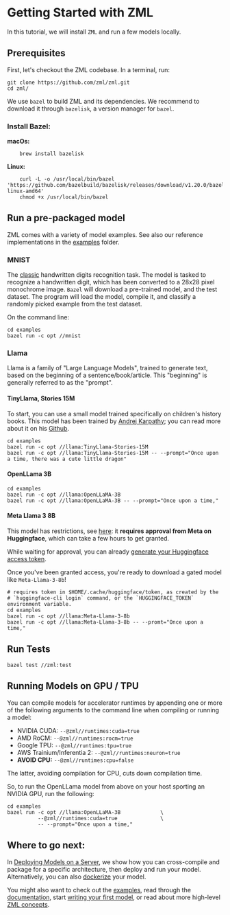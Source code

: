 
# Getting Started with ZML

In this tutorial, we will install `ZML` and run a few models locally.

## Prerequisites

First, let's checkout the ZML codebase. In a terminal, run:

```
git clone https://github.com/zml/zml.git
cd zml/
```

We use `bazel` to build ZML and its dependencies. We recommend to download it
through `bazelisk`, a version manager for `bazel`.


### Install Bazel:

**macOs:**

```
    brew install bazelisk
```

**Linux:**

```
    curl -L -o /usr/local/bin/bazel 'https://github.com/bazelbuild/bazelisk/releases/download/v1.20.0/bazelisk-linux-amd64'
    chmod +x /usr/local/bin/bazel
```



## Run a pre-packaged model

ZML comes with a variety of model examples. See also our reference implementations in the [examples](https://github.com/zml/zml/tree/master/examples/) folder.

### MNIST

The [classic](https://en.wikipedia.org/wiki/MNIST_database) handwritten digits
recognition task. The model is tasked to recognize a handwritten digit, which
has been converted to a 28x28 pixel monochrome image. `Bazel` will download a
pre-trained model, and the test dataset. The program will load the model,
compile it, and classify a randomly picked example from the test dataset.


On the command line:

```
cd examples
bazel run -c opt //mnist
```

### Llama

Llama is a family of "Large Language Models", trained to generate text, based
on the beginning of a sentence/book/article. This "beginning" is generally
referred to as the "prompt".

#### TinyLlama, Stories 15M

To start, you can use a small model trained specifically on children's history
books. This model has been trained by [Andrej Karpathy](https://x.com/karpathy);
you can read more about it on his
[Github](https://github.com/karpathy/llama2.c).

```
cd examples
bazel run -c opt //llama:TinyLlama-Stories-15M
bazel run -c opt //llama:TinyLlama-Stories-15M -- --prompt="Once upon a time, there was a cute little dragon"
```

#### OpenLLama 3B

```
cd examples
bazel run -c opt //llama:OpenLLaMA-3B
bazel run -c opt //llama:OpenLLaMA-3B -- --prompt="Once upon a time,"
```

#### Meta Llama 3 8B

This model has restrictions, see
[here](https://huggingface.co/meta-llama/Meta-Llama-3-8B): it **requires
approval from Meta on Huggingface**, which can take a few hours to get granted.

While waiting for approval, you can already
[generate your Huggingface access token](../howtos/huggingface_access_token.md).

Once you've been granted access, you're ready to download a gated model like
`Meta-Llama-3-8b`!

```
# requires token in $HOME/.cache/huggingface/token, as created by the
# `huggingface-cli login` command, or the `HUGGINGFACE_TOKEN` environment variable.
cd examples
bazel run -c opt //llama:Meta-Llama-3-8b
bazel run -c opt //llama:Meta-Llama-3-8b -- --promt="Once upon a time,"
```


## Run Tests

```
bazel test //zml:test
```

## Running Models on GPU / TPU

You can compile models for accelerator runtimes by appending one or more of the
following arguments to the command line when compiling or running a model:

- NVIDIA CUDA: `--@zml//runtimes:cuda=true`
- AMD RoCM: `--@zml//runtimes:rocm=true`
- Google TPU: `--@zml//runtimes:tpu=true`
- AWS Trainium/Inferentia 2: `--@zml//runtimes:neuron=true`
- **AVOID CPU:** `--@zml//runtimes:cpu=false`

The latter, avoiding compilation for CPU, cuts down compilation time.


So, to run the OpenLLama model from above on your host sporting an NVIDIA GPU,
run the following:

```
cd examples
bazel run -c opt //llama:OpenLLaMA-3B             \
          --@zml//runtimes:cuda=true              \
          -- --prompt="Once upon a time,"
```


## Where to go next:

In [Deploying Models on a Server](../howtos/deploy_on_server.md), we show how you can
cross-compile and package for a specific architecture, then deploy and run your
model. Alternatively, you can also [dockerize](../howtos/dockerize_models.md) your
model.

You might also want to check out the
[examples](https://github.com/zml/zml/tree/master/examples), read through the
[documentation](../README.md), start
[writing your first model](../tutorials/write_first_model.md), or read about more
high-level [ZML concepts](../learn/concepts.md).

